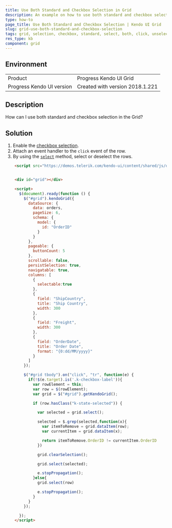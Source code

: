 ```yaml
---
title: Use Both Standard and Checkbox Selection in Grid
description: An example on how to use both standard and checkbox selection in a Kendo UI Grid.
type: how-to
page_title: Use Both Standard and Checkbox Selection | Kendo UI Grid
slug: grid-use-both-standard-and-checkbox-selection
tags: grid, selection, checkbox, standard, select, both, click, unselect, deselect
res_type: kb
component: grid
---
```


## Environment

<table>
 <tr>
  <td>Product</td>
  <td>Progress Kendo UI Grid</td>
 </tr>
 <tr>
  <td>Progress Kendo UI version</td>
  <td>Created with version 2018.1.221</td>
 </tr>
</table>

## Description

How can I use both standard and checkbox selection in the Grid?

## Solution

1. Enable the [checkbox selection](https://demos.telerik.com/kendo-ui/grid/checkbox-selection).
1. Attach an event handler to the `click` event of the row.
1. By using the [`select`](https://docs.telerik.com/kendo-ui/api/javascript/ui/grid/methods/select) method, select or deselect the rows.

```html
    <script src="https://demos.telerik.com/kendo-ui/content/shared/js/orders.js"></script>


    <div id="grid"></div>

    <script>
      $(document).ready(function () {
        $("#grid").kendoGrid({
          dataSource: {
            data: orders,
            pageSize: 6,
            schema: {
              model: {
                id: "OrderID"
              }
            }
          },
          pageable: {
            buttonCount: 5
          },
          scrollable: false,
          persistSelection: true,
          navigatable: true,
          columns: [
            {
              selectable:true
            },
            {
              field: "ShipCountry",
              title: "Ship Country",
              width: 300
            },
            {
              field: "Freight",
              width: 300
            },
            {
              field: "OrderDate",
              title: "Order Date",
              format: "{0:dd/MM/yyyy}"
            }
          ]
        });

        $("#grid tbody").on("click", "tr", function(e) {
          if(!$(e.target).is('.k-checkbox-label')){
            var rowElement = this;
            var row = $(rowElement);
            var grid = $("#grid").getKendoGrid();

            if (row.hasClass("k-state-selected")) {

              var selected = grid.select();

              selected = $.grep(selected,function(x){
                var itemToRemove = grid.dataItem(row);
                var currentItem = grid.dataItem(x);

                return itemToRemove.OrderID != currentItem.OrderID
              })

              grid.clearSelection();

              grid.select(selected);

              e.stopPropagation();
            }else{
              grid.select(row)

              e.stopPropagation();
            }
          }
        });

      });
    </script>
```
